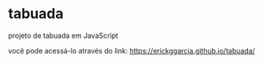# tabuada
projeto de tabuada em JavaScript

você pode acessá-lo através do link: https://erickggarcia.github.io/tabuada/
